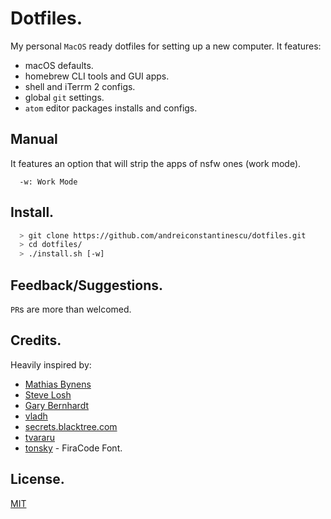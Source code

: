 # Dotfiles.

My personal `MacOS` ready dotfiles for setting up a new computer. It features:

- macOS defaults.
- homebrew CLI tools and GUI apps.
- shell and iTerrm 2 configs.
- global `git` settings.
- `atom` editor packages installs and configs.

## Manual

It features an option that will strip the apps of nsfw ones (work mode).

```
  -w: Work Mode
```

## Install.

```sh
  > git clone https://github.com/andreiconstantinescu/dotfiles.git
  > cd dotfiles/
  > ./install.sh [-w]
```

## Feedback/Suggestions.

`PR`s are more than welcomed.

## Credits.

Heavily inspired by:

- [Mathias Bynens](https://github.com/mathiasbynens/dotfiles)
- [Steve Losh](https://bitbucket.org/sjl/dotfiles/src/e8ba45f413665278c11f2de3a1d67a1da3832d34/osx.sh?at=default)
- [Gary Bernhardt](https://github.com/garybernhardt/dotfiles)
- [vladh](https://github.com/vladh/dotfiles)
- [secrets.blacktree.com](http://secrets.blacktree.com)
- [tvararu](https://github.com/tvararu/dotfiles)
- [tonsky](https://github.com/tonsky/FiraCode) - FiraCode Font.

## License.

[MIT](LICENSE)
